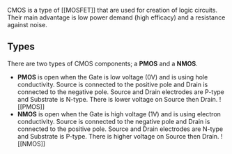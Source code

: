 CMOS is a type of [[MOSFET]] that are used for creation of logic circuits. Their main advantage is low power demand (high efficacy) and a resistance against noise. 

## Types
There are two types of CMOS components; a **PMOS** and a **NMOS**.
- **PMOS** is open when the Gate is low voltage (0V) and is using hole conductivity. Source is connected to the positive pole and Drain is connected to the negative pole. Source and Drain electrodes are P-type and Substrate is N-type. There is lower voltage on Source then Drain. ![[PMOS]]
- **NMOS** is open when the Gate is high voltage (1V) and is using electron conductivity. Source is connected to the negative pole and Drain is connected to the positive pole. Source and Drain electrodes are N-type and Substrate is P-type. There is higher voltage on Source then Drain. ![[NMOS]]
